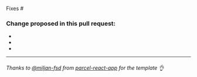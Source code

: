 Fixes #

### Change proposed in this pull request:
  -

  -
  
  -

---
###### Thanks to [@miljan-fsd] from [parcel-react-app] for the template 👌

[@miljan-fsd]: https://github.com/miljan-fsd
[parcel-react-app]: https://github.com/miljan-fsd/parcel-react-app